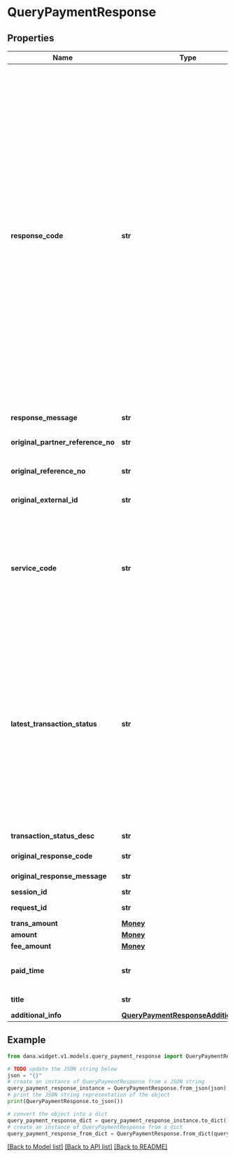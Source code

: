 # QueryPaymentResponse


## Properties

Name | Type | Description | Notes
------------ | ------------- | ------------- | -------------
**response_code** | **str** | Refer to response code list:<br /> * 2005500 - Successful<br /> * 4005500 - Bad Request - Retry request with proper parameter<br /> * 4005501 - Invalid Field Format - Retry request with proper parameter<br /> * 4005502 - Invalid Mandatory Field - Retry request with proper parameter<br /> * 4015500 - Unauthorized. [reason] - Retry request with proper parameter<br /> * 4015501 - Invalid Token (B2B) - Retry request with proper parameter<br /> * 4045501 - Transaction Not Found - Try to create a new order<br /> * 4295500 - Too Many Requests - Retry request periodically<br /> * 5005500 - General Error - Retry request periodically<br /> * 5005501 - Internal Server Error - Retry request periodically<br />  | 
**response_message** | **str** | Refer to response code list  | 
**original_partner_reference_no** | **str** | Original transaction identifier on partner system | [optional] 
**original_reference_no** | **str** | Original transaction identifier on DANA system | [optional] 
**original_external_id** | **str** | Original external identifier on header message | [optional] 
**service_code** | **str** | Transaction type indicator:<br /> - IPG Cashier Pay - SNAP: 54<br /> - QRIS CPM (Acquirer) - SNAP: 60<br /> - QRIS MPM (Acquirer) - SNAP: 47<br /> - Payment Gateway: 54<br />  | [default to '54']
**latest_transaction_status** | **str** | Status code:<br /> - 00 &#x3D; Success. Order has been successfully in final state and paid<br /> - 01 &#x3D; Initiated. Waiting for payment. Mark Payment as Pending<br /> - 02 &#x3D; Paying. The order is in process, not in final state, payment is success. Mark Payment as Success<br /> - 05 &#x3D; Cancelled. Order has been cancelled. Mark Payment as Failed<br /> - 07 &#x3D; Not found. Order is not found. Mark Payment as Failed<br />  | 
**transaction_status_desc** | **str** | Description of transaction status | [optional] 
**original_response_code** | **str** | Original response code | [optional] 
**original_response_message** | **str** | Original response message | [optional] 
**session_id** | **str** | Session identifier | [optional] 
**request_id** | **str** | Transaction request identifier | [optional] 
**trans_amount** | [**Money**](Money.md) |  | [optional] 
**amount** | [**Money**](Money.md) |  | [optional] 
**fee_amount** | [**Money**](Money.md) |  | [optional] 
**paid_time** | **str** | Payment timestamp in format YYYY-MM-DDTHH:mm:ss+07:00 (Jakarta time) | [optional] 
**title** | **str** | Brief description of transaction | [optional] 
**additional_info** | [**QueryPaymentResponseAdditionalInfo**](QueryPaymentResponseAdditionalInfo.md) |  | [optional] 

## Example

```python
from dana.widget.v1.models.query_payment_response import QueryPaymentResponse

# TODO update the JSON string below
json = "{}"
# create an instance of QueryPaymentResponse from a JSON string
query_payment_response_instance = QueryPaymentResponse.from_json(json)
# print the JSON string representation of the object
print(QueryPaymentResponse.to_json())

# convert the object into a dict
query_payment_response_dict = query_payment_response_instance.to_dict()
# create an instance of QueryPaymentResponse from a dict
query_payment_response_from_dict = QueryPaymentResponse.from_dict(query_payment_response_dict)
```
[[Back to Model list]](../README.md#documentation-for-models) [[Back to API list]](../README.md#documentation-for-api-endpoints) [[Back to README]](../README.md)


